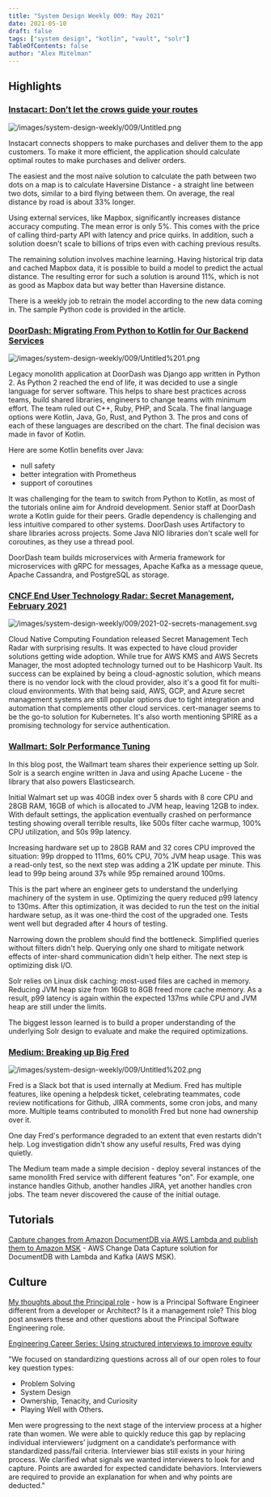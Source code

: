 ```yaml
---
title: "System Design Weekly 009: May 2021"
date: 2021-05-10
draft: false
tags: ["system design", "kotlin", "vault", "solr"]
TableOfContents: false
author: "Alex Mitelman"
---
```


## Highlights

### [Instacart: Don’t let the crows guide your routes](https://tech.instacart.com/dont-let-the-crow-guide-your-routes-f24c96daedba)

![/images/system-design-weekly/009/Untitled.png](/images/system-design-weekly/009/Untitled.png)

Instacart connects shoppers to make purchases and deliver them to the app customers. To make it more efficient, the application should calculate optimal routes to make purchases and deliver orders.

The easiest and the most naïve solution to calculate the path between two dots on a map is to calculate Haversine Distance - a straight line between two dots, similar to a bird flying between them. On average, the real distance by road is about 33% longer.

Using external services, like Mapbox, significantly increases distance accuracy computing. The mean error is only 5%. This comes with the price of calling third-party API with latency and price quirks. In addition, such a solution doesn't scale to billions of trips even with caching previous results.

The remaining solution involves machine learning. Having historical trip data and cached Mapbox data, it is possible to build a model to predict the actual distance. The resulting error for such a solution is around 11%, which is not as good as Mapbox data but way better than Haversine distance.

There is a weekly job to retrain the model according to the new data coming in. The sample Python code is provided in the article.

### [DoorDash: Migrating From Python to Kotlin for Our Backend Services](https://doordash.engineering/2021/05/04/migrating-from-python-to-kotlin-for-our-backend-services/)

![/images/system-design-weekly/009/Untitled%201.png](/images/system-design-weekly/009/Untitled%201.png)

Legacy monolith application at DoorDash was Django app written in Python 2. As Python 2 reached the end of life, it was decided to use a single language for server software. This helps to share best practices across teams, build shared libraries, engineers to change teams with minimum effort. The team ruled out C++, Ruby, PHP, and Scala. The final language options were Kotlin, Java, Go, Rust, and Python 3. The pros and cons of each of these languages are described on the chart. The final decision was made in favor of Kotlin.

Here are some Kotlin benefits over Java:

- null safety
- better integration with Prometheus
- support of coroutines

It was challenging for the team to switch from Python to Kotlin, as most of the tutorials online aim for Android development. Senior staff at DoorDash wrote a Kotlin guide for their peers. Gradle dependency is challenging and less intuitive compared to other systems. DoorDash uses Artifactory to share libraries across projects. Some Java NIO libraries don't scale well for coroutines, as they use a thread pool.

DoorDash team builds microservices with Armeria framework for microservices with gRPC for messages, Apache Kafka as a message queue, Apache Cassandra, and PostgreSQL as storage.

### [CNCF End User Technology Radar: Secret Management, February 2021](https://radar.cncf.io/2021-02-secrets-management)

![/images/system-design-weekly/009/2021-02-secrets-management.svg](/images/system-design-weekly/009/2021-02-secrets-management.svg)

Cloud Native Computing Foundation released Secret Management Tech Radar with surprising results. It was expected to have cloud provider solutions getting wide adoption. While true for AWS KMS and AWS Secrets Manager, the most adopted technology turned out to be Hashicorp Vault. Its success can be explained by being a cloud-agnostic solution, which means there is no vendor lock with the cloud provider, also it's a good fit for multi-cloud environments. With that being said, AWS, GCP, and Azure secret management systems are still popular options due to tight integration and automation that complements other cloud services. cert-manager seems to be the go-to solution for Kubernetes. It's also worth mentioning SPIRE as a promising technology for service authentication.

### [Wallmart: Solr Performance Tuning](https://medium.com/walmartglobaltech/solr-performance-tuning-beb7d0d0f8d9)

In this blog post, the Wallmart team shares their experience setting up Solr. Solr is a search engine written in Java and using Apache Lucene - the library that also powers Elasticsearch.

Initial Walmart set up was 40GB index over 5 shards with 8 core CPU and 28GB RAM, 16GB of which is allocated to JVM heap, leaving 12GB to index. With default settings, the application eventually crashed on performance testing showing overall terrible results, like 500s filter cache warmup, 100% CPU utilization, and 50s 99p latency.

Increasing hardware set up to 28GB RAM and 32 cores CPU improved the situation: 99p dropped to 111ms, 60% CPU, 70% JVM heap usage. This was a read-only test, so the next step was adding a 21K update per minute. This lead to 99p being around 37s while 95p remained around 100ms.

This is the part where an engineer gets to understand the underlying machinery of the system in use. Optimizing the query reduced p99 latency to 130ms. After this optimization, it was decided to run the test on the initial hardware setup, as it was one-third the cost of the upgraded one. Tests went well but degraded after 4 hours of testing.

Narrowing down the problem should find the bottleneck. Simplified queries without filters didn't help. Querying only one shard to mitigate network effects of inter-shard communication didn't help either. The next step is optimizing disk I/O.

Solr relies on Linux disk caching: most-used files are cached in memory. Reducing JVM heap size from 16GB to 8GB freed more cache memory. As a result, p99 latency is again within the expected 137ms while CPU and JVM heap are still under the limits.

The biggest lesson learned is to build a proper understanding of the underlying Solr design to evaluate and make the required optimizations.

### [Medium: Breaking up Big Fred](https://medium.engineering/breaking-up-big-fred-407751e58625)

![/images/system-design-weekly/009/Untitled%202.png](/images/system-design-weekly/009/Untitled%202.png)

Fred is a Slack bot that is used internally at Medium. Fred has multiple features, like opening a helpdesk ticket, celebrating teammates, code review notifications for Github, JIRA comments, some cron jobs, and many more. Multiple teams contributed to monolith Fred but none had ownership over it.

One day Fred's performance degraded to an extent that even restarts didn't help. Log investigation didn't show any useful results, Fred was dying quietly.

The Medium team made a simple decision - deploy several instances of the same monolith Fred service with different features "on". For example, one instance handles Github, another handles JIRA, yet another handles cron jobs. The team never discovered the cause of the initial outage.

## Tutorials

[Capture changes from Amazon DocumentDB via AWS Lambda and publish them to Amazon MSK](https://aws.amazon.com/blogs/database/capture-changes-from-amazon-documentdb-via-aws-lambda-and-publish-them-to-amazon-msk/) - AWS Change Data Capture solution for DocumentDB with Lambda and Kafka (AWS MSK).

## Culture

[My thoughts about the Principal role](https://www.galiglobal.com/blog/2021/20210313-The-principal-role.html) - how is a Principal Software Engineer different from a developer or Architect? Is it a management role? This blog post answers these and other questions about the Principal Software Engineering role.

[Engineering Career Series: Using structured interviews to improve equity](https://engineeringblog.yelp.com/2021/05/engineering-career-series-using-structured-interviews-to-improve-equity.html)

"We focused on standardizing questions across all of our open roles to four key question types:
- Problem Solving
- System Design
- Ownership, Tenacity, and Curiosity
- Playing Well with Others.

Men were progressing to the next stage of the interview process at a higher rate than women. We were able to quickly reduce this gap by replacing individual interviewers’ judgment on a candidate’s performance with standardized pass/fail criteria. Interviewer bias still exists in your hiring process.
We clarified what signals we wanted interviewers to look for and capture. Points are awarded for expected candidate behaviors. Interviewers are required to provide an explanation for when and why points are deducted."